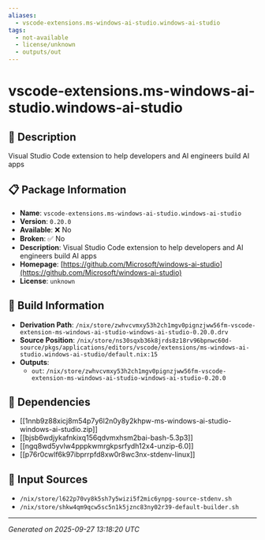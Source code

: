 ```yaml
---
aliases:
  - vscode-extensions.ms-windows-ai-studio.windows-ai-studio
tags:
  - not-available
  - license/unknown
  - outputs/out
---
```


# vscode-extensions.ms-windows-ai-studio.windows-ai-studio

## 📝 Description

Visual Studio Code extension to help developers and AI engineers build AI apps

## 📋 Package Information

- **Name**: `vscode-extensions.ms-windows-ai-studio.windows-ai-studio`
- **Version**: `0.20.0`
- **Available**: ❌ No
- **Broken**: ✅ No
- **Description**: Visual Studio Code extension to help developers and AI engineers build AI apps
- **Homepage**: [https://github.com/Microsoft/windows-ai-studio](https://github.com/Microsoft/windows-ai-studio)
- **License**: `unknown`

## 🔧 Build Information

- **Derivation Path**: `/nix/store/zwhvcvmxy53h2ch1mgv0pignzjww56fm-vscode-extension-ms-windows-ai-studio-windows-ai-studio-0.20.0.drv`
- **Source Position**: `/nix/store/ns30sqxb36k8jrds8z18rv96bpnwc60d-source/pkgs/applications/editors/vscode/extensions/ms-windows-ai-studio.windows-ai-studio/default.nix:15`
- **Outputs**:
  - `out`:  `/nix/store/zwhvcvmxy53h2ch1mgv0pignzjww56fm-vscode-extension-ms-windows-ai-studio-windows-ai-studio-0.20.0`

## 🔗 Dependencies

- [[1nnb9z88xicj8m54p7y6l2n0y8y2khpw-ms-windows-ai-studio-windows-ai-studio.zip]]
- [[bjsb6wdjykafnkixq156qdvmxhsm2bai-bash-5.3p3]]
- [[ngq8wd5yvlw4pppkwmrgkpsrfydh12x4-unzip-6.0]]
- [[p76r0cwlf6k97ibprrpfd8xw0r8wc3nx-stdenv-linux]]

## 📁 Input Sources

- `/nix/store/l622p70vy8k5sh7y5wizi5f2mic6ynpg-source-stdenv.sh`
- `/nix/store/shkw4qm9qcw5sc5n1k5jznc83ny02r39-default-builder.sh`

---
*Generated on 2025-09-27 13:18:20 UTC*
